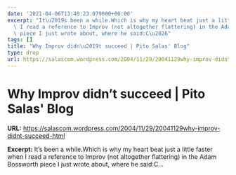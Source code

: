 ```yaml
---
date: '2021-04-06T13:40:23.079000+00:00'
excerpt: "It\u2019s been a while.Which is why my heart beat just a little faster when\
  \ I read a reference to Improv (not altogether flattering) in the Adam Bossworth\
  \ piece I just wrote about, where he said:C\u2026"
tags: []
title: "Why Improv didn\u2019t succeed | Pito Salas' Blog"
type: drop
url: https://salascom.wordpress.com/2004/11/29/20041129why-improv-didnt-succeed-html
---
```


# Why Improv didn’t succeed | Pito Salas' Blog

**URL:** https://salascom.wordpress.com/2004/11/29/20041129why-improv-didnt-succeed-html

**Excerpt:** It’s been a while.Which is why my heart beat just a little faster when I read a reference to Improv (not altogether flattering) in the Adam Bossworth piece I just wrote about, where he said:C…
